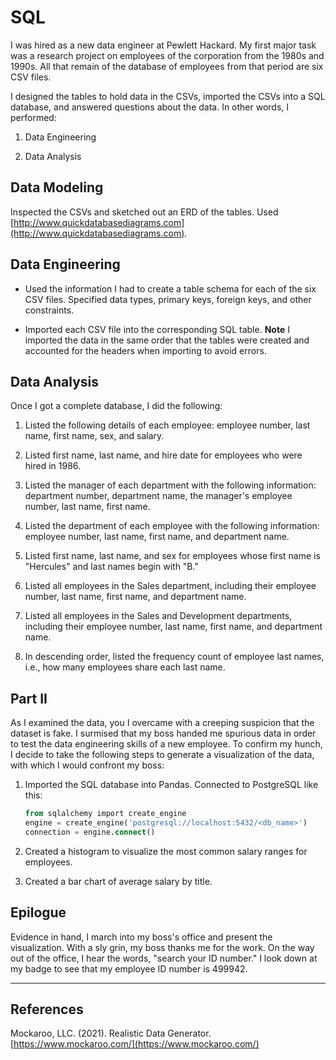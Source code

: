 # SQL

I was hired as a new data engineer at Pewlett Hackard. My first major task was a research project on employees of the corporation from the 1980s and 1990s. All that remain of the database of employees from that period are six CSV files. 

I designed the tables to hold data in the CSVs, imported the CSVs into a SQL database, and answered questions about the data. In other words, I performed:

1. Data Engineering

3. Data Analysis
## Data Modeling

Inspected the CSVs and sketched out an ERD of the tables. Used [http://www.quickdatabasediagrams.com](http://www.quickdatabasediagrams.com).

## Data Engineering

* Used the information I had to create a table schema for each of the six CSV files. Specified data types, primary keys, foreign keys, and other constraints.

* Imported each CSV file into the corresponding SQL table. **Note** I imported the data in the same order that the tables were created and accounted for the headers when importing to avoid errors.

## Data Analysis

Once I got a complete database, I did the following:

1. Listed the following details of each employee: employee number, last name, first name, sex, and salary.

2. Listed first name, last name, and hire date for employees who were hired in 1986.

3. Listed the manager of each department with the following information: department number, department name, the manager's employee number, last name, first name.

4. Listed the department of each employee with the following information: employee number, last name, first name, and department name.

5. Listed first name, last name, and sex for employees whose first name is "Hercules" and last names begin with "B."

6. Listed all employees in the Sales department, including their employee number, last name, first name, and department name.

7. Listed all employees in the Sales and Development departments, including their employee number, last name, first name, and department name.

8. In descending order, listed the frequency count of employee last names, i.e., how many employees share each last name.

##  Part II

As I examined the data, you I overcame with a creeping suspicion that the dataset is fake. I surmised that my boss handed me spurious data in order to test the data engineering skills of a new employee. To confirm my hunch, I decide to take the following steps to generate a visualization of the data, with which I would confront my boss:

1. Imported the SQL database into Pandas. Connected to PostgreSQL like this:

   ```sql
   from sqlalchemy import create_engine
   engine = create_engine('postgresql://localhost:5432/<db_name>')
   connection = engine.connect()
   ```

2. Created a histogram to visualize the most common salary ranges for employees.

3. Created a bar chart of average salary by title.

## Epilogue

Evidence in hand, I march into my boss's office and present the visualization. With a sly grin, my boss thanks me for the work. On the way out of the office, I hear the words, "search your ID number." I look down at my badge to see that my employee ID number is 499942.

- - -

## References

Mockaroo, LLC. (2021). Realistic Data Generator. [https://www.mockaroo.com/](https://www.mockaroo.com/)
